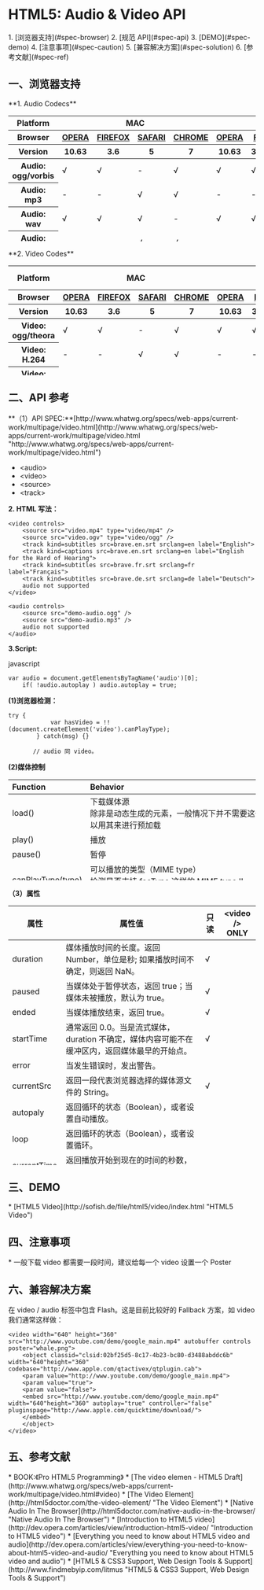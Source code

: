 <h1>HTML5: Audio &amp; Video API</h1>
1. [浏览器支持](#spec-browser)
2. [规范 API](#spec-api)
3. [DEMO](#spec-demo)
4. [注意事项](#spec-caution)
5. [兼容解决方案](#spec-solution)
6. [参考文献](#spec-ref)

<h2 id="spec-browser">一、浏览器支持</h2>
**1. Audio Codecs**
<table class="litmus-browser-support-results zeroBorder" summary="Browser support for HTML5 Audio Codecs" height="256" width="920">
<tbody>
<tr>
<th class="primary-heading" scope="row"><span class="offScreen">Platform</span></th>
<th class="primary-heading" colspan="4" scope="colgroup">MAC</th>
<th class="primary-heading" colspan="8" scope="colgroup">WIN</th>
<th class="offScreen">%</th>
</tr>
<tr>
<th class="row-heading secondary-heading" scope="row"><span class="offScreen">Browser</span></th>
<th class="browser-id browser-opera secondary-heading" colspan="1" scope="col"><a href="http://www.opera.com/browser/" target="_blank" title="Download the Opera web browser">OPERA</a></th>
<th class="browser-firefox browser-id secondary-heading" colspan="1" scope="col"><a href="http://www.mozilla-europe.org/en/firefox/" target="_blank" title="Download the Firefox web browser">FIREFOX</a></th>
<th class="browser-id browser-safari secondary-heading" colspan="1" scope="col"><a href="http://www.apple.com/safari/download/" target="_blank" title="Download the Safari web browser">SAFARI</a></th>
<th class="browser-chrome browser-id secondary-heading" colspan="1" scope="col"><a href="http://www.google.com/chrome/" target="_blank" title="Download the Chrome web browser">CHROME</a></th>
<th class="browser-id browser-opera secondary-heading" colspan="1" scope="col"><a href="http://www.opera.com/browser/" target="_blank" title="Download the Opera web browser">OPERA</a></th>
<th class="browser-firefox browser-id secondary-heading" colspan="2" scope="colgroup"><a href="http://www.mozilla-europe.org/en/firefox/" target="_blank" title="Download the Firefox web browser">FIREFOX</a></th>
<th class="browser-id browser-safari secondary-heading" colspan="1" scope="col"><a href="http://www.apple.com/safari/download/" target="_blank" title="Download the Safari web browser">SAFARI</a></th>
<th class="browser-id browser-ie secondary-heading" colspan="2" scope="colgroup"><a href="http://www.microsoft.com/ie/" target="_blank" title="Download the Ie web browser">IE</a></th>
<th class="browser-chrome browser-id secondary-heading" colspan="2" scope="colgroup"><a href="http://www.google.com/chrome/" target="_blank" title="Download the Chrome web browser">CHROME</a></th>
<th class="offScreen">&nbsp;</th>
</tr>
<tr>
<th class="row-heading tertiary-heading" scope="row"><span class="offScreen">Version</span></th>
<th class="tertiary-heading" scope="col"> 10.63 </th>
<th class="tertiary-heading" scope="col"> 3.6 </th>
<th class="tertiary-heading" scope="col"> 5 </th>
<th class="tertiary-heading" scope="col"> 7 </th>
<th class="tertiary-heading" scope="col"> 10.63 </th>
<th class="tertiary-heading" scope="col"> 3.6 </th>
<th class="tertiary-heading" scope="col"> 4.03 </th>
<th class="tertiary-heading" scope="col"> 5 </th>
<th class="tertiary-heading" scope="col"> 8 </th>
<th class="tertiary-heading" scope="col"> 9 </th>
<th class="tertiary-heading" scope="col"> 7 </th>
<th class="tertiary-heading" scope="col"> 8 </th>
<th class="offScreen">&nbsp;</th>
</tr>
</tbody>
 
<tbody>
<tr id="mdz_audio_ogg">
<th class="row-heading" scope="row"> Audio: ogg/vorbis</th>
<td class="supported"> √ </td>
<td class="supported"> √ </td>
<td> -<br>
</td>
<td class="supported"> √ </td>
<td class="supported"> √ </td>
<td class="supported"> √ </td>
<td class="supported"> √ </td>
<td> - </td>
<td> - </td>
<td> - </td>
<td class="supported"> √ </td>
<td class="supported"> √ </td>
<td class="grade-good support-grade"> 66%</td>
</tr>
<tr id="mdz_audio_mp3">
<th class="row-heading" scope="row"> Audio: mp3 </th>
<td> -<br>
</td>
<td> -<br>
</td>
<td class="supported"> √ </td>
<td class="supported"> √ </td>
<td> - </td>
<td> - </td>
<td> - </td>
<td class="supported"> √ </td>
<td> - </td>
<td class="supported"> √ </td>
<td class="supported"> √ </td>
<td class="supported"> √ </td>
<td class="grade-limited support-grade"> 35%&nbsp;</td>
</tr>
<tr id="mdz_audio_wav">
<th class="row-heading" scope="row"> Audio: wav </th>
<td class="supported"> √ </td>
<td class="supported"> √ </td>
<td class="supported"> √ </td>
<td> - </td>
<td class="supported"> √ </td>
<td class="supported"> √ </td>
<td class="supported"> √ </td>
<td class="supported"> √ </td>
<td> - </td>
<td> - </td>
<td> - </td>
<td class="supported"> √ </td>
<td class="grade-good support-grade"> 52%&nbsp;</td>
</tr>
<tr id="mdz_audio_m4a">
<th class="row-heading" scope="row"> Audio: AAC </th>
<td> -</td>
<td>-</td>
<td class="supported"> √ </td>
<td class="supported"> √ </td>
<td> - </td>
<td> - </td>
<td> - </td>
<td class="supported"> √ </td>
<td> - </td>
<td class="supported"> √ </td>
<td class="supported"> √ </td>
<td class="supported"> √ </td>
<td class="grade-limited support-grade"> 35%&nbsp;</td>
</tr>
</tbody>
</table>
**2. Video Codes**
<table class="litmus-browser-support-results zeroBorder" summary="Browser support for 
HTML5 Video Codecs" height="223" width="920">
<tbody>
<tr>
<th class="primary-heading" scope="row"><span class="offScreen">Platform</span></th>
<th class="primary-heading" colspan="4" scope="colgroup">MAC</th>
<th class="primary-heading" colspan="10" scope="colgroup">WIN</th>
<th class="offScreen">% Support</th>
</tr>
<tr>
<th class="row-heading secondary-heading" scope="row"><span class="offScreen">Browser</span></th>
<th class="browser-id browser-opera secondary-heading" colspan="1" scope="col"><a href="http://www.opera.com/browser/" target="_blank" title="Download the Opera web browser">OPERA</a></th>
<th class="browser-firefox browser-id secondary-heading" colspan="1" scope="col"><a href="http://www.mozilla-europe.org/en/firefox/" target="_blank" title="Download the Firefox web browser">FIREFOX</a></th>
<th class="browser-id browser-safari secondary-heading" colspan="1" scope="col"><a href="http://www.apple.com/safari/download/" target="_blank" title="Download the Safari web browser">SAFARI</a></th>
<th class="browser-chrome browser-id secondary-heading" colspan="1" scope="col"><a href="http://www.google.com/chrome/" target="_blank" title="Download the Chrome web browser">CHROME</a></th>
<th class="browser-id browser-opera secondary-heading" colspan="1" scope="col"><a href="http://www.opera.com/browser/" target="_blank" title="Download the Opera web browser">OPERA</a></th>
<th class="browser-firefox browser-id secondary-heading" colspan="2" scope="colgroup"><a href="http://www.mozilla-europe.org/en/firefox/" target="_blank" title="Download the Firefox web browser">FIREFOX</a></th>
<th class="browser-id browser-safari secondary-heading" colspan="1" scope="col"><a href="http://www.apple.com/safari/download/" target="_blank" title="Download the Safari web browser">SAFARI</a></th>
<th class="browser-id browser-ie secondary-heading" colspan="4" scope="colgroup"><a href="http://www.microsoft.com/ie/" target="_blank" title="Download the Ie web browser">IE</a></th>
<th class="browser-chrome browser-id secondary-heading" colspan="2" scope="colgroup"><a href="http://www.google.com/chrome/" target="_blank" title="Download the Chrome web browser">CHROME</a></th>
<th class="offScreen">&nbsp;</th>
</tr>
<tr>
<th class="row-heading tertiary-heading" scope="row"><span class="offScreen">Version</span></th>
<th class="tertiary-heading" scope="col"> 10.63 </th>
<th class="tertiary-heading" scope="col"> 3.6 </th>
<th class="tertiary-heading" scope="col"> 5 </th>
<th class="tertiary-heading" scope="col"> 7 </th>
<th class="tertiary-heading" scope="col"> 10.63 </th>
<th class="tertiary-heading" scope="col"> 3.6 </th>
<th class="tertiary-heading" scope="col"> 4.03 </th>
<th class="tertiary-heading" scope="col"> 5 </th>
<th class="tertiary-heading" scope="col"> 6 </th>
<th class="tertiary-heading" scope="col"> 7 </th>
<th class="tertiary-heading" scope="col"> 8 </th>
<th class="tertiary-heading" scope="col"> 9 </th>
<th class="tertiary-heading" scope="col"> 7 </th>
<th class="tertiary-heading" scope="col"> 8 </th>
<th class="offScreen">&nbsp;</th>
</tr>
</tbody>
 
<tbody>
<tr id="cre8">
<th class="row-heading" scope="row"> Video: ogg/theora </th>
<td class="supported">√</td>
<td class="supported">√</td>
<td>-</td>
<td class="supported">√</td>
<td class="supported">√</td>
<td class="supported">√</td>
<td class="supported">√</td>
<td>-</td>
<td>-</td>
<td>-</td>
<td>-</td>
<td>-</td>
<td class="supported">√</td>
<td class="supported">√</td>
<td class="grade-good support-grade"> 66%&nbsp;</td>
</tr>
<tr id="qf7i">
<th class="row-heading" scope="row"> Video: H.264 </th>
<td>-</td>
<td>-</td>
<td class="supported">√</td>
<td class="supported">√</td>
<td>-</td>
<td>-</td>
<td>-</td>
<td class="supported">√</td>
<td>-</td>
<td>-</td>
<td>-</td>
<td class="supported">√</td>
<td class="supported">√</td>
<td class="supported">√</td>
<td class="grade-limited support-grade"> 34%&nbsp;</td>
</tr>
<tr id="lhu7">
<th class="row-heading" scope="row"> Video: WebM </th>
<td class="supported">√</td>
<td>-</td>
<td>-</td>
<td class="supported">√</td>
<td class="supported">√</td>
<td>-</td>
<td class="supported">√</td>
<td>-</td>
<td>-</td>
<td>-</td>
<td>-</td>
<td>-</td>
<td class="supported">√</td>
<td class="supported">√</td>
<td class="grade-poor support-grade"> 21%&nbsp;</td>
</tr>
</tbody>
</table>

<h2 id="spec-api">二、API 参考</h2>
**（1）API SPEC:**[http://www.whatwg.org/specs/web-apps/current-work/multipage/video.html](http://www.whatwg.org/specs/web-apps/current-work/multipage/video.html "http://www.whatwg.org/specs/web-apps/current-work/multipage/video.html")

* &lt;audio&gt;
* &lt;video&gt;[](http://www.whatwg.org/specs/web-apps/current-work/multipage/video.html#video "http://www.whatwg.org/specs/web-apps/current-work/multipage/video.html#video")
* &lt;source&gt;[](http://www.whatwg.org/specs/web-apps/current-work/multipage/video.html#the-source-element "http://www.whatwg.org/specs/web-apps/current-work/multipage/video.html#the-source-element")
* &lt;track&gt;[](http://www.whatwg.org/specs/web-apps/current-work/multipage/video.html#the-track-element "http://www.whatwg.org/specs/web-apps/current-work/multipage/video.html#the-track-element")

**2. HTML 写法：**

    <video controls>
        <source src="video.mp4" type="video/mp4" />
        <source src="video.ogv" type="video/ogg" />
        <track kind=subtitles src=brave.en.srt srclang=en label="English">
        <track kind=captions src=brave.en.srt srclang=en label="English for the Hard of Hearing">
        <track kind=subtitles src=brave.fr.srt srclang=fr label="Français">
        <track kind=subtitles src=brave.de.srt srclang=de label="Deutsch">
        audio not supported
    </video>

    <audio controls>
        <source src="demo-audio.ogg" />
        <source src="demo-audio.mp3" />
        audio not supported
    </audio>

**3.Script:**

javascript

    var audio = document.getElementsByTagName('audio')[0];
        if( !audio.autoplay ) audio.autoplay = true;

**(1)浏览器检测：**

    try {
                var hasVideo = !!(document.createElement('video').canPlayType);
            } catch(msg) {}

           // audio 同 video。

**(2)媒体控制**
<table class="zeroBorder" height="205" width="920">
<tbody>
<tr>
<th style="text-align:left">Function<br>
</th>
<th style="text-align:left">Behavior<br>
</th>
</tr>
</tbody>
 
<tbody>
<tr>
<td style="text-align:left">load()<br>
</td>
<td style="text-align:left">下载媒体源<br>
除非是动态生成的元素，一般情况下并不需要这个来调用源。可以用其来进行预加载<br>
</td>
</tr>
<tr>
<td style="text-align:left">play()<br>
</td>
<td style="text-align:left">播放<br>
</td>
</tr>
<tr>
<td style="text-align:left">pause()<br>
</td>
<td style="text-align:left">暂停<br>
</td>
</tr>
<tr>
<td style="text-align:left">canPlayType(type)<br>
</td>
<td style="text-align:left">可以播放的类型（MIME type）<br>
检测是否支持 fooType 这样的 MIME type !!(document.createElement('video').canPlayType(‘fooType’));<br>
</td>
</tr>
</tbody>
</table>

**（3）属性**
<table class="zeroBorder" border="0" cellpadding="1" cellspacing="2" height="527" width="920">
<tbody>
<tr>
<th>属性<br>
</th>
<th>属性值</th>
<th>只读<br>
</th>
<th style="text-align:center">&lt;video /&gt;<br>
 ONLY<br>
</th>
</tr>
</tbody>
<tbody>
<tr>
<td style="text-align:left">duration <br>
</td>
<td style="text-align:left">媒体播放时间的长度。返回 Number，单位是秒; 如果播放时间不确定，则返回 NaN。<br>
</td>
<td>√</td>
<td><br>
</td>
</tr>
<tr>
<td style="text-align:left">paused<br>
</td>
<td style="text-align:left">当媒体处于暂停状态，返回 true；当媒体未被播放，默认为 true。<br>
</td>
<td>√</td>
<td><br>
</td>
</tr>
<tr>
<td style="text-align:left">ended<br>
</td>
<td style="text-align:left">当媒体播放结束，返回 true。<br>
</td>
<td>√</td>
<td><br>
</td>
</tr>
<tr>
<td style="text-align:left">startTime<br>
</td>
<td style="text-align:left">通常返回 0.0。当是流式媒体，duration 不确定，媒体内容可能不在缓冲区内，返回媒体最早的开始点。<br>
</td>
<td>√</td>
<td><br>
</td>
</tr>
<tr>
<td style="text-align:left">error<br>
</td>
<td style="text-align:left">当发生错误时，发出警告。<br>
</td>
<td><br>
</td>
<td><br>
</td>
</tr>
<tr>
<td style="text-align:left">currentSrc<br>
</td>
<td style="text-align:left">返回一段代表浏览器选择的媒体源文件的 String。<br>
</td>
<td>√</td>
<td><br>
</td>
</tr>
<tr>
<td style="text-align:left">autopaly<br>
</td>
<td style="text-align:left">返回循环的状态（Boolean），或者设置自动播放。<br>
</td>
<td><br>
</td>
<td><br>
</td>
</tr>
<tr>
<td style="text-align:left">loop<br>
</td>
<td style="text-align:left">返回循环的状态（Boolean），或者设置循环。<br>
</td>
<td><br>
</td>
<td><br>
</td>
</tr>
<tr>
<td style="text-align:left">currentTime<br>
</td>
<td style="text-align:left">返回播放开始到现在的时间的秒数，或者设置一个值做为其播放点。<br>
</td>
<td><br>
</td>
<td><br>
</td>
</tr>
<tr>
<td style="text-align:left">controls<br>
</td>
<td style="text-align:left">显示是否有控制条（Boolean），或者设置隐藏/显示控制条。<br>
</td>
<td><br>
</td>
<td><br>
</td>
</tr>
<tr>
<td style="text-align:left">volume<br>
</td>
<td style="text-align:left">设置媒体的音量（0.0 ~ 1.0），或者获取音量的值。<br>
</td>
<td><br>
</td>
<td><br>
</td>
</tr>
<tr>
<td style="text-align:left">muted<br>
</td>
<td style="text-align:left">设置静音，或者获取当前是否静音的状态。<br>
</td>
<td><br>
</td>
<td><br>
</td>
</tr>
<tr>
<td style="text-align:left">autobuffer<br>
</td>
<td style="text-align:left">设置媒体是否在播放之前自动缓冲。如果媒体已经被设置自动播放，则些属性自动被忽略。<br>
</td>
<td><br>
</td>
<td><br>
</td>
</tr>
<tr>
<td style="text-align:left">poster<br>
</td>
<td style="text-align:left">返回媒体封面图片（POSTER）,或者设置其封面图片地址。<br>
</td>
<td><br>
</td>
<td>√<br>
</td>
</tr>
<tr>
<td style="text-align:left">width,height<br>
</td>
<td style="text-align:left">设置或获取媒体的视觉宽高。<br>
</td>
<td><br>
</td>
<td>√<br>
</td>
</tr>
<tr>
<td style="text-align:left">videoWidth<br>
 videoHight<br>
</td>
<td style="text-align:left">获取媒体的原始(intrinsic or natural) 宽高。<br>
</td>
<td><br>
</td>
<td>√<br>
</td>
</tr>
</tbody>
</table>

<h2 id="spec-demo">三、DEMO</h2>
* [HTML5 Video](http://sofish.de/file/html5/video/index.html "HTML5 Video")

<h2 id="spec-caution">四、注意事项</h2>
* 一般下载 video 都需要一段时间，建议给每一个 video 设置一个 Poster

<h2 id="spec-solution">六、兼容解决方案</h2>
在 video / audio 标签中包含 Flash。这是目前比较好的 Fallback 方案，如 video 我们通常这样做：

    <video width="640" height="360" src="http://www.youtube.com/demo/google_main.mp4" autobuffer controls poster="whale.png">
        <object classid="clsid:02bf25d5-8c17-4b23-bc80-d3488abddc6b" width="640"height="360" codebase="http://www.apple.com/qtactivex/qtplugin.cab">
        <param value="http://www.youtube.com/demo/google_main.mp4">
        <param value="true">
        <param value="false">
        <embed src="http://www.youtube.com/demo/google_main.mp4" width="640"height="360" autoplay="true" controller="false" pluginspage="http://www.apple.com/quicktime/download/">
        </embed>
        </object>
    </video>

<h2 id="spec-ref">五、参考文献</h2>
* BOOK:《Pro HTML5 Programming》
* [The video elemen - HTML5 Draft](http://www.whatwg.org/specs/web-apps/current-work/multipage/video.html#video)
* [The Video Element](http://html5doctor.com/the-video-element/ "The Video Element")
* [Native Audio In The Browser](http://html5doctor.com/native-audio-in-the-browser/ "Native Audio In The Browser")
* [Introduction to HTML5 video](http://dev.opera.com/articles/view/introduction-html5-video/ "Introduction to HTML5  video")
* [Everything you need to know about HTML5 video and audio](http://dev.opera.com/articles/view/everything-you-need-to-know-about-html5-video-and-audio/ "Everything you need to know  about HTML5 video and audio")
* [HTML5 & CSS3 Support, Web Design Tools & Support](http://www.findmebyip.com/litmus "HTML5 & 
CSS3 Support, Web Design Tools & Support")


